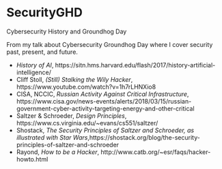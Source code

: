 # SecurityGHD
Cybersecurity History and Groundhog Day
<p>From my talk about Cybersecurity Groundhog Day where I cover security past, present, and future.</p>
<ul>
  <li><i>History of AI</i>, https://sitn.hms.harvard.edu/flash/2017/history-artificial-intelligence/</li>
  <li>Cliff Stoll, <i>(Still) Stalking the Wily Hacker</i>, https://www.youtube.com/watch?v=1h7rLHNXio8</li>
  <li>CISA, NCCIC, <i>Russian Activity Against Critical Infrastructure</i>, https://www.cisa.gov/news-events/alerts/2018/03/15/russian-government-cyber-activity-targeting-energy-and-other-critical</li>
  <li>Saltzer & Schroeder, <i>Design Principles</i>, https://www.cs.virginia.edu/~evans/cs551/saltzer/ </li>
  <li>Shostack, <i>The Security Principles of Saltzer and Schroeder, as illustrated with Star Wars</i>,https://shostack.org/blog/the-security-principles-of-saltzer-and-schroeder</li>
  <li>Rayond, <i>How to be a Hacker</i>, http://www.catb.org/~esr/faqs/hacker-howto.html</li>
</ul>
